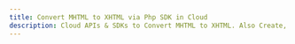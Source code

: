 ---title: Convert MHTML to XHTML via Php SDK in Clouddescription: Cloud APIs & SDKs to Convert MHTML to XHTML. Also Create, Edit & Render Microsoft Word & OpenOffice documents in the Cloud.---